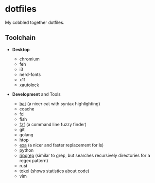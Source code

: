 # dotfiles
My cobbled together dotfiles.

## Toolchain
- **Desktop**
    - chromium
    - feh
    - i3
    - nerd-fonts
    - x11
    - xautolock

- **Development** and Tools
    - [bat](https://github.com/sharkdp/bat) (a nicer cat with syntax highlighting)
    - ccache
    - fd
    - fish
    - [fzf](https://github.com/junegunn/fzf) (a command line fuzzy finder)
    - git
    - golang
    - htop
    - [exa](https://github.com/ogham/exa) (a nicer and faster replacement for ls)
    - python
    - [ripgrep](https://github.com/BurntSushi/ripgrep) (similar to grep, but searches recursively directories for a regex pattern)
    - rust
    - [tokei](https://github.com/XAMPPRocky/tokei) (shows statistics about code)
    - vim

